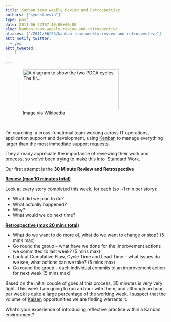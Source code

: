 ```yaml
---
title: Kanban team weekly Review and Retrospective
authors: ["synesthesia"]
type: post
date: 2011-06-23T07:10:06+00:00
slug: kanban-team-weekly-review-and-retrospective 
aliases: ["/2011/06/23/kanban-team-weekly-review-and-retrospective"]
aktt_notify_twitter:
  - yes
aktt_tweeted:
  - 1

---
```

<div class="zemanta-img" style="margin: 1em; display: block;">
  <figure style="width: 300px" class="wp-caption aligncenter"><a href="https://commons.wikipedia.org/wiki/File:PDCA-Two-Cycles.svg"><img title="A diagram to show the two PDCA cycles. The fir..." src="https://www.synesthesia.co.uk/blog/wp-content/uploads/2011/06/300px-PDCA-Two-Cycles.svg_.png" alt="A diagram to show the two PDCA cycles. The fir..." width="300" height="127" /></a><figcaption class="wp-caption-text">Image via Wikipedia</figcaption></figure>
</div>

&nbsp;

I&#8217;m coaching  a cross-functional team working across IT operations, application support and development, using <a class="zem_slink" title="Kanban" rel="wikipedia" href="https://en.wikipedia.org/wiki/Kanban">Kanban</a> to manage everything larger than the most immediate support requests.

They already appreciate the importance of reviewing their work and process, so we&#8217;ve been trying to make this into  Standard Work.

Our first attempt is the **30 Minute Review and Retrospective**

**<span style="text-decoration: underline;">Review (max 10 minutes total)</span>**

Look at every story completed this week, for each (so ~1 min per story):

  * What did we plan to do?
  * What actually happened?
  * Why?
  * What would we do next time?

**<span style="text-decoration: underline;">Retrospective (max 20 mins total)</span>**

  * What do we want to do more of, what do we want to change or stop? (5 mins max)
  * Go round the group &#8211; what have we done for the improvement actions we committed to last week? (5 mins max)
  * Look at Cumulative Flow, Cycle Time and Lead Time – what issues do we see, what actions can we take? (5 mins max)
  * Go round the group – each individual commits to an improvement action for next week (5 mins max)

Based on the initial couple of goes at this process, 30 minutes is very very tight. This week I am going to run an hour with them, and although an hour per week is quite a large percentage of the working week, I suspect that the volume of <a class="zem_slink" title="Kaizen" rel="wikipedia" href="https://en.wikipedia.org/wiki/Kaizen">Kaizen</a> opportunities we are finding warrants it.

What&#8217;s your experience of introducing reflective practice within a Kanban environment?

<div class="zemanta-pixie" style="margin-top: 10px; height: 15px;">
  <img class="zemanta-pixie-img" style="border: none; float: right;" src="https://img.zemanta.com/pixy.gif?x-id=7e196b1a-f050-4a24-86b5-aba08dd93958" alt="" />
</div>